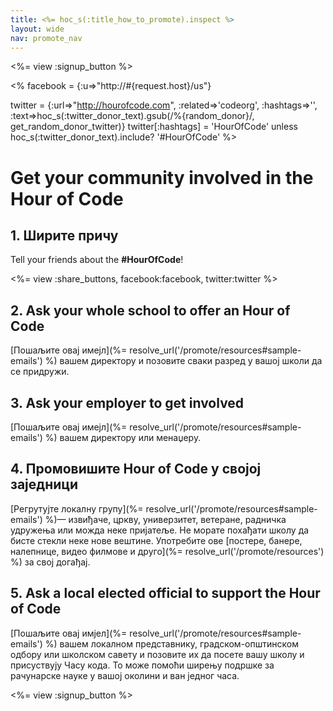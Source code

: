 ```yaml
---
title: <%= hoc_s(:title_how_to_promote).inspect %>
layout: wide
nav: promote_nav
---
```

<%= view :signup_button %>

<% facebook = {:u=>"http://#{request.host}/us"}

twitter = {:url=>"http://hourofcode.com", :related=>'codeorg', :hashtags=>'', :text=>hoc_s(:twitter_donor_text).gsub(/%{random_donor}/, get_random_donor_twitter)} twitter[:hashtags] = 'HourOfCode' unless hoc_s(:twitter_donor_text).include? '#HourOfCode' %>

# Get your community involved in the Hour of Code

## 1. Ширите причу

Tell your friends about the **#HourOfCode**!

<%= view :share_buttons, facebook:facebook, twitter:twitter %>

## 2. Ask your whole school to offer an Hour of Code

[Пошаљите овај имејл](%= resolve_url('/promote/resources#sample-emails') %) вашем директору и позовите сваки разред у вашој школи да се придружи.

## 3. Ask your employer to get involved

[Пошаљите овај имејл](%= resolve_url('/promote/resources#sample-emails') %) вашем директору или менаџеру.

## 4. Промовишите Hour of Code у својој заједници

[Регрутујте локалну групу](%= resolve_url('/promote/resources#sample-emails') %)— извиђаче, цркву, универзитет, ветеране, радничка удружења или можда неке пријатеље. Не морате похађати школу да бисте стекли неке нове вештине. Употребите ове [постере, банере, налепнице, видео филмове и друго](%= resolve_url('/promote/resources') %) за свој догађај.

## 5. Ask a local elected official to support the Hour of Code

[Пошаљите овај имјел](%= resolve_url('/promote/resources#sample-emails') %) вашем локалном представнику, градском-општинском одбору или школском савету и позовите их да посете вашу школу и присуствују Часу кода. То може помоћи ширењу подршке за рачунарске науке у вашој околини и ван једног часа.

<%= view :signup_button %>